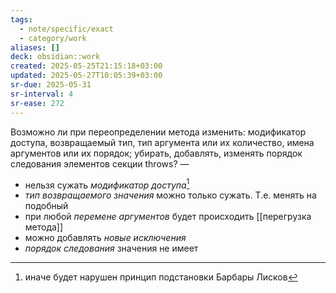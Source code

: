 ```yaml
---
tags:
  - note/specific/exact
  - category/work
aliases: []
deck: obsidian::work
created: 2025-05-25T21:15:18+03:00
updated: 2025-05-27T10:05:39+03:00
sr-due: 2025-05-31
sr-interval: 4
sr-ease: 272
---
```


Возможно ли при переопределении метода изменить: модификатор доступа, возвращаемый тип, тип аргумента или их количество, имена аргументов или их порядок; убирать, добавлять, изменять порядок следования элементов секции throws?
—
- нельзя сужать *модификатор доступа*[^1]
- *тип возвращаемого значения* можно только сужать. Т.е. менять на подобный
- при любой *перемене аргументов* будет происходить [[перегрузка метода]]
- можно добавлять *новые исключения*
- *порядок следования* значения не имеет

[^1]: иначе будет нарушен принцип подстановки Барбары Лисков
